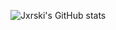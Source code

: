 ![Jxrski's GitHub stats](https://github-readme-stats.vercel.app/api?username=jxrski&theme=dark&show_icons=true)
